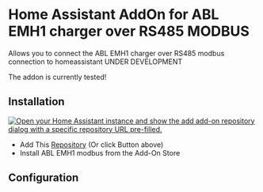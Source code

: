 # Home Assistant AddOn for ABL EMH1 charger over RS485 MODBUS

Allows you to connect the ABL EMH1 charger over RS485 modbus connection to homeassistant
UNDER DEVELOPMENT

The addon is currently tested!

## Installation
[![Open your Home Assistant instance and show the add add-on repository dialog with a specific repository URL pre-filled.](https://my.home-assistant.io/badges/supervisor_add_addon_repository.svg)](https://my.home-assistant.io/redirect/supervisor_add_addon_repository/?repository_url=https%3A%2F%2Fgithub.com%2Fmatfroh%2Fabl_emh1_modbus)
- Add This [Repository](https://my.home-assistant.io/redirect/supervisor_add_addon_repository/?repository_url=https%3A%2F%2Fgithub.com%2Fmatfroh%2Fabl_emh1_modbus) (Or click Button above)
- Install ABL EMH1 modbus from the Add-On Store

## Configuration

